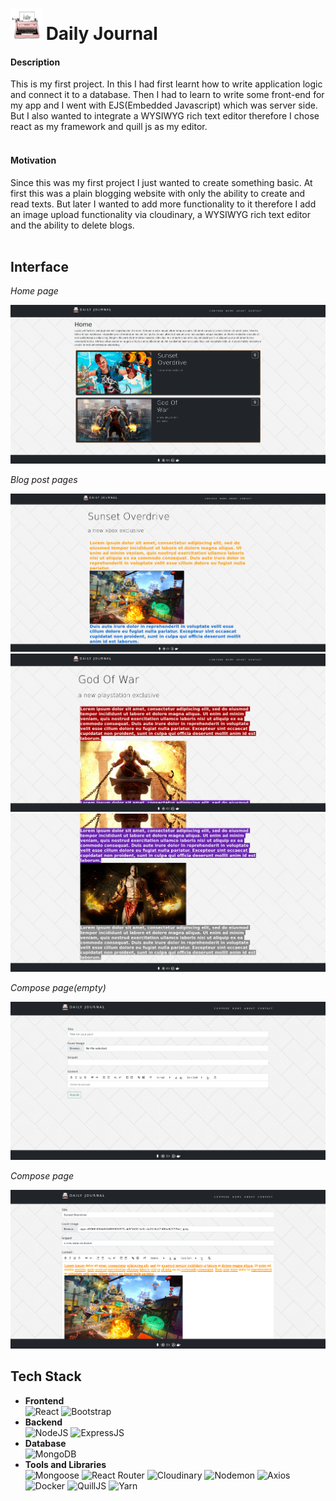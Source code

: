 # <img src="./client/pngwing.com.png" width="50" height="50"/>  Daily Journal
#### Description
This is my first project. In this I had first learnt how to write application logic and connect it to a database. Then I had to learn to 
write some front-end for my app and I went with EJS(Embedded Javascript) which was server side. But I also wanted to integrate a 
WYSIWYG rich text editor therefore I chose react as my framework and quill js as my editor.
<br>
<br>

#### Motivation
Since this was my first project I just wanted to create something basic. At first this was a plain blogging website with only the ability to create and read
texts. But later I wanted to add more functionality to it therefore I add an image upload functionality via cloudinary, a WYSIWYG rich text editor and the 
ability to delete blogs.
<br>
<br>

## Interface
*Home page*

<img src="./screenshots/Screenshot from 2024-06-29 23-17-35.png"/>

*Blog post pages*

<img src="./screenshots/Screenshot from 2024-06-29 23-09-14.png"/>

<img src="./screenshots/Screenshot from 2024-06-29 23-18-07.png"/>

<img src="./screenshots/Screenshot from 2024-06-29 23-18-34.png"/>

*Compose page(empty)*

<img src="./screenshots/Screenshot from 2024-06-29 23-19-40.png"/>

*Compose page*

<img src="./screenshots/Screenshot from 2024-06-29 23-04-31.png"/>

## Tech Stack
+ **Frontend**\
    ![React](https://img.shields.io/badge/React-61DAFB?logo=react&logoColor=000&style=for-the-badge&logoSize=auto)
    ![Bootstrap](https://img.shields.io/badge/bootstrap-%238511FA.svg?style=for-the-badge&logo=bootstrap&logoColor=white&logoSize=auto)
+ **Backend**\
    ![NodeJS](https://img.shields.io/badge/node.js-6DA55F?style=for-the-badge&logo=node.js&logoColor=white&logoSize=auto)
    ![ExpressJS](https://img.shields.io/badge/expressjs-%23404d59.svg?style=for-the-badge&logo=express&logoColor=%2361DAFB&logoSize=auto)
+ **Database**\
    ![MongoDB](https://img.shields.io/badge/MongoDB-%234ea94b.svg?style=for-the-badge&logo=mongodb&logoColor=white)
+ **Tools and Libraries**\
    ![Mongoose](https://img.shields.io/badge/Mongoose-800?logo=mongoose&logoColor=fff&style=for-the-badge&logoSize=auto)
    ![React Router](https://img.shields.io/badge/React%20Router-CA4245?logo=reactrouter&logoColor=fff&style=for-the-badge&logoSize=auto)
    ![Cloudinary](https://img.shields.io/badge/Cloudinary-3448C5?logo=cloudinary&logoColor=fff&style=for-the-badge&logoSize=auto)
    ![Nodemon](https://img.shields.io/badge/Nodemon-76D04B?logo=nodemon&logoColor=fff&style=for-the-badge&logoSize=auto)
    ![Axios](https://img.shields.io/badge/Axios-5A29E4?logo=axios&logoColor=fff&style=for-the-badge)
    ![Docker](https://img.shields.io/badge/docker-%230db7ed.svg?style=for-the-badge&logo=docker&logoSize=auto&logoColor=white)
    ![QuillJS](https://img.shields.io/badge/Quill_JS-F7DF1E?logo=javascript&logoColor=000&style=for-the-badge&logoSize=auto&color=white)
    ![Yarn](https://img.shields.io/badge/yarn-%232C8EBB.svg?style=for-the-badge&logo=yarn&logoColor=white&logoSize=auto)

